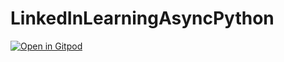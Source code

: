 # LinkedInLearningAsyncPython

[![Open in Gitpod](https://gitpod.io/button/open-in-gitpod.svg)](https://gitpod.io/#https://https://github.com/ronysh/LinkedInLearningAsyncPython)
